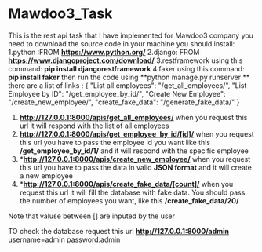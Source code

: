 # Mawdoo3_Task
This is the rest api task that I have implemented for Mawdoo3 company 
you need to download the source code in your machine 
you should install:
  1.python :FROM **https://www.python.org/**
  2.django: FROM **https://www.djangoproject.com/download/**
  3.restframework using this command: **pip install djangorestframework**
  4.faker using this command: **pip install faker**
then run the code using **python manage.py runserver **
there are a list of links :
{
    "List all employees": "/get_all_employees/",
    "List Employee by ID": "/get_employee_by_id/",
    "Create New Employee": "/create_new_employee/",
    "create_fake_data": "/generate_fake_data/"
}
1. **http://127.0.0.1:8000/apis/get_all_employees/** when you request this url it will respond with the list of all employees
2. **http://127.0.0.1:8000/apis/get_employee_by_id/[id]/** when you request this url you have to pass the employee id you want like this **/get_employee_by_id/1/** and it will respond with the specific employee
3. ***http://127.0.0.1:8000/apis/create_new_employee/** when you request this url you have to pass the data in valid **JSON format** and it will create a new employee
4. ***http://127.0.0.1:8000/apis/create_fake_data/[count]/** when you request this url it will fill the database with fake data. You should pass the number of employees you want, like this **/create_fake_data/20/**

Note that valuse between [] are inputed by the user 

 TO check the database request this url **http://127.0.0.1:8000/admin** username=admin password:admin
 
